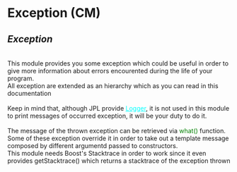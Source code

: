 # **Exception (CM)**
<h2><i>Exception</i></h2>
<br>
This module provides you some exception which could be useful in order to give more information about errors encourented during the life of your program. 
<br>All exception are extended as an hierarchy which as you can read in this documentation 
<br><br>
Keep in mind that, although JPL provide <a href="https://github.com/Gabriele-P03/Libraries/tree/main/logger" style="color:aqua">Logger</a>, it is not used in this module to print messages of occurred exception, it will be your duty to do it.
<br><br>
The message of the thrown exception can be retrieved via <span style="color:green">what()</span> function. Some of these exception override it in order to take out a template message composed by different argumentd passed to constructors.
<br>
This module needs Boost's Stacktrace in order to work since it even provides getStacktrace() which returns a stacktrace of the exception thrown
